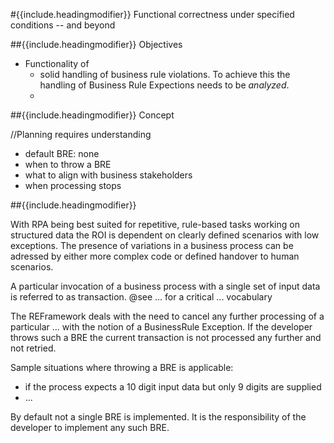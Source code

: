 #{{include.headingmodifier}} Functional correctness under specified conditions -- and beyond


##{{include.headingmodifier}} Objectives

- Functionality of
  - solid handling of business rule violations. To achieve this the handling of Business Rule Expections needs to be _analyzed_.
  - 

##{{include.headingmodifier}} Concept

//Planning requires understanding

- default BRE: none
- when to throw a BRE
- what to align with business stakeholders
- when processing stops

##{{include.headingmodifier}} 

With RPA being best suited for repetitive, rule-based tasks working on structured data the ROI is dependent on clearly defined scenarios with low exceptions. The presence of variations in a business process can be adressed by either more complex code or defined handover to human scenarios.

A particular invocation of a business process with a single set of input data is referred to as transaction.
@see ... for a critical ... vocabulary

The REFramework deals with the need to cancel any further processing of a particular 
...
with the notion of a BusinessRule Exception. If the developer throws such a BRE the current transaction is not processed any further and not retried.

Sample situations where throwing a BRE is applicable:

- if the process expects a 10 digit input data but only 9 digits are supplied
- ...

By default not a single BRE is implemented. It is the responsibility of the developer to implement any such BRE.






